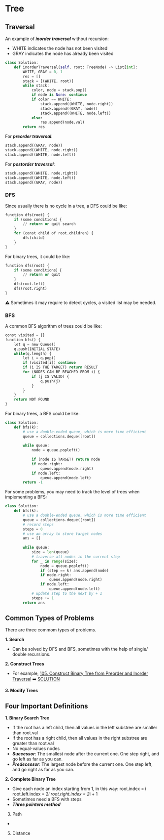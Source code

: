 # Tree

## Traversal

An example of ***inorder traversal*** without recursion:
- WHITE indicates the node has not been visited
- GRAY indicates the node has already been visited
```python
class Solution:
    def inorderTraversal(self, root: TreeNode) -> List[int]:
        WHITE, GRAY = 0, 1
        res = []
        stack = [(WHITE, root)]
        while stack:
            color, node = stack.pop()
            if node is None: continue
            if color == WHITE:
                stack.append((WHITE, node.right))
                stack.append((GRAY, node))
                stack.append((WHITE, node.left))
            else:
                res.append(node.val)
        return res
```

For ***preorder traversal***:
```python
stack.append((GRAY, node))
stack.append((WHITE, node.right))
stack.append((WHITE, node.left))
```

For ***postorder traversal***:
```python
stack.append((WHITE, node.right))
stack.append((WHITE, node.left))
stack.append((GRAY, node))
```

### DFS

Since usually there is no cycle in a tree, a DFS could be like:
```python
function dfs(root) {
	if (some conditions）{
		// return or quit search
	}
	for (const child of root.children) {
        dfs(child)
	}
}
```

For binary trees, it could be like:
```python
function dfs(root) {
	if (some conditions）{
		// return or quit
	}
    dfs(root.left)
    dfs(root.right)
}
```
:warning: Sometimes it may require to detect cycles, a visited list may be needed.


### BFS

A common BFS algorithm of trees could be like:
```python
const visited = {}
function bfs() {
	let q = new Queue()
	q.push(INITIAL STATE)
	while(q.length) {
		let i = q.pop()
        if (visited[i]) continue
        if (i IS THE TARGET) return RESULT
		for (NODES CAN BE REACHED FROM i) {
			if (j IS VALID) {
				q.push(j)
			}
		}
    }
    return NOT FOUND
}
```
For binary trees, a BFS could be like:
```python
class Solution:
    def bfs(k):
        # use a double-ended queue, which is more time efficient
        queue = collections.deque([root])
        
        while queue:
            node = queue.popleft()
            
            if (node IS TARGET) return node
            if node.right:
                queue.append(node.right)
            if node.left:
                queue.append(node.left)
        return -1
```
For some problems, you may need to track the level of trees when implementing a BFS:
```python
class Solution:
    def bfs(k):
    	# use a double-ended queue, which is more time efficient
        queue = collections.deque([root])
        # record steps
        steps = 0
        # use an array to store target nodes
        ans = []
	
        while queue:
            size = len(queue)
            # traverse all nodes in the current step
            for _ in range(size):
                node = queue.popleft()
                if (step == k) ans.append(node)
                if node.right:
                    queue.append(node.right)
                if node.left:
                    queue.append(node.left)
            # update step to the next by + 1
            steps += 1
        return ans
```

## Common Types of Problems

There are three commom types of problems.

**1. Search**

- Can be solved by DFS and BFS, sometimes with the help of single/ double recursions.

**2. Construct Trees**

- For example, [105. Construct Binary Tree from Preorder and Inorder Traversal](https://leetcode.com/problems/construct-binary-tree-from-preorder-and-inorder-traversal/) :arrow_right: [SOLUTION](https://github.com/xxicypatxx/Leetcode---Medium/blob/main/Tree/105_solution.py)

**3. Modify Trees**

## Four Important Definitions

**1. Binary Search Tree**

- If the root has a left child, then all values in the left substree are smaller than root.val
- If the root has a right child, then all values in the right substree are greater than root.val
- No equal-values nodes
- ***Successor***:	The smallest node after the current one.
		One step right, and go left as far as you can.
- ***Predecessor***:	The largest node before the current one.
		One step left, and go right as far as you can.

**2. Complete Binary Tree**

- Give each node an index starting from 1, in this way: 
	root.index = i
	root.left.index = 2*i
	root.right.index = 2*i + 1
- Sometimes need a BFS with steps
- ***Three pointers method***

3. Path

- 

5. Distance
